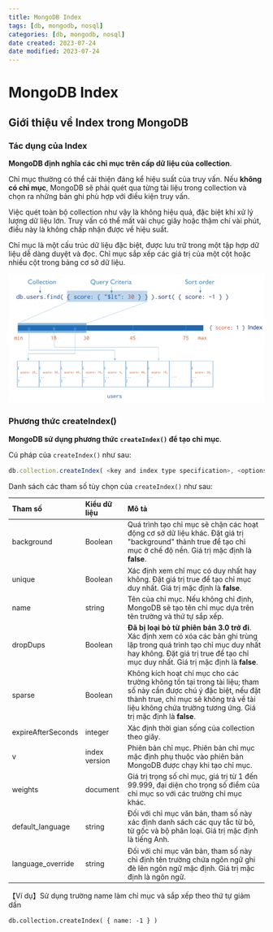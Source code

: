 ```yaml
---
title: MongoDB Index
tags: [db, mongodb, nosql]
categories: [db, mongodb, nosql]
date created: 2023-07-24
date modified: 2023-07-24
---
```


# MongoDB Index

## Giới thiệu về Index trong MongoDB

### Tác dụng của Index

**MongoDB định nghĩa các chỉ mục trên cấp dữ liệu của collection**.

Chỉ mục thường có thể cải thiện đáng kể hiệu suất của truy vấn. Nếu **không có chỉ mục**, MongoDB sẽ phải quét qua từng tài liệu trong collection và chọn ra những bản ghi phù hợp với điều kiện truy vấn.

Việc quét toàn bộ collection như vậy là không hiệu quả, đặc biệt khi xử lý lượng dữ liệu lớn. Truy vấn có thể mất vài chục giây hoặc thậm chí vài phút, điều này là không chấp nhận được về hiệu suất.

Chỉ mục là một cấu trúc dữ liệu đặc biệt, được lưu trữ trong một tập hợp dữ liệu dễ dàng duyệt và đọc. Chỉ mục sắp xếp các giá trị của một cột hoặc nhiều cột trong bảng cơ sở dữ liệu.

![img](https://raw.githubusercontent.com/vanhung4499/images/master/snap/20200921210621.svg)

### Phương thức createIndex()

**MongoDB sử dụng phương thức `createIndex()` để tạo chỉ mục**.

Cú pháp của `createIndex()` như sau:

```javascript
db.collection.createIndex( <key and index type specification>, <options> )
```

Danh sách các tham số tùy chọn của `createIndex()` như sau:

| Tham số            | Kiểu dữ liệu | Mô tả                                                                                                                                           |
| :----------------- | :----------- | :---------------------------------------------------------------------------------------------------------------------------------------------- |
| background         | Boolean      | Quá trình tạo chỉ mục sẽ chặn các hoạt động cơ sở dữ liệu khác. Đặt giá trị "background" thành true để tạo chỉ mục ở chế độ nền. Giá trị mặc định là **false**.             |
| unique             | Boolean      | Xác định xem chỉ mục có duy nhất hay không. Đặt giá trị true để tạo chỉ mục duy nhất. Giá trị mặc định là **false**.                                                                                 |
| name               | string       | Tên của chỉ mục. Nếu không chỉ định, MongoDB sẽ tạo tên chỉ mục dựa trên tên trường và thứ tự sắp xếp.                                                               |
| dropDups           | Boolean      | **Đã bị loại bỏ từ phiên bản 3.0 trở đi**. Xác định xem có xóa các bản ghi trùng lặp trong quá trình tạo chỉ mục duy nhất hay không. Đặt giá trị true để tạo chỉ mục duy nhất. Giá trị mặc định là **false**. |
| sparse             | Boolean      | Không kích hoạt chỉ mục cho các trường không tồn tại trong tài liệu; tham số này cần được chú ý đặc biệt, nếu đặt thành true, chỉ mục sẽ không trả về tài liệu không chứa trường tương ứng. Giá trị mặc định là **false**. |
| expireAfterSeconds | integer      | Xác định thời gian sống của collection theo giây.                                                                                                 |
| v                  | index version| Phiên bản chỉ mục. Phiên bản chỉ mục mặc định phụ thuộc vào phiên bản MongoDB được chạy khi tạo chỉ mục.                                                                                 |
| weights            | document     | Giá trị trọng số chỉ mục, giá trị từ 1 đến 99.999, đại diện cho trọng số điểm của chỉ mục so với các trường chỉ mục khác.                                                                    |
| default_language   | string       | Đối với chỉ mục văn bản, tham số này xác định danh sách các quy tắc từ bỏ, từ gốc và bộ phân loại. Giá trị mặc định là tiếng Anh.                                                                            |
| language_override  | string       | Đối với chỉ mục văn bản, tham số này chỉ định tên trường chứa ngôn ngữ ghi đè lên ngôn ngữ mặc định. Giá trị mặc định là ngôn ngữ.                                                      |

【Ví dụ】Sử dụng trường name làm chỉ mục và sắp xếp theo thứ tự giảm dần

```
db.collection.createIndex( { name: -1 } )
```

